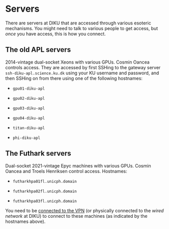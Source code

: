 # Servers

There are servers at DIKU that are accessed through various esoteric
mechanisms.  You might need to talk to various people to get access,
but *once* you have access, this is how you connect.

## The old APL servers

2014-vintage dual-socket Xeons with various GPUs.  Cosmin Oancea
controls access.  They are accessed by first SSHing to the gateway
server `ssh-diku-apl.science.ku.dk` using your KU username and
password, and then SSHing on from there using one of the following hostnames:

* `gpu01-diku-apl`

* `gpu02-diku-apl`

* `gpu03-diku-apl`

* `gpu04-diku-apl`

* `titan-diku-apl`

* `phi-diku-apl`

## The Futhark servers

Dual-socket 2021-vintage Epyc machines with various GPUs.  Cosmin
Oancea and Troels Henriksen control access.  Hostnames:

* `futharkhpa01fl.unicph.domain`

* `futharkhpa02fl.unicph.domain`

* `futharkhpa03fl.unicph.domain`

You need to be [connected to the VPN](vpn.md) (or physically connected
to the *wired network* at DIKU) to connect to these machines (as
indicated by the hostnames above).
